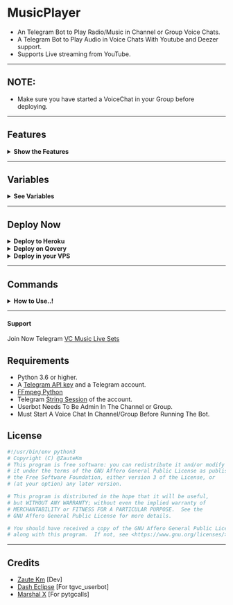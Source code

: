 # MusicPlayer

- An Telegram Bot to Play Radio/Music in Channel or Group Voice Chats.
- A Telegram Bot to Play Audio in Voice Chats With Youtube and Deezer support.
- Supports Live streaming from YouTube.

---

## NOTE:

- Make sure you have started a VoiceChat in your Group before deploying.

---

## Features

<details>
  <summary><b>Show the Features</b></summary>
<br/>

- Playlist, queue
- Change VoiceChat title to current playing song name.
- Supports Live streaming from youtube
- Supports both deezer and youtube to search songs.
- Play from telegram file supported.
- Starts Radio after if no songs in playlist.
- Automatically downloads audio for the first two tracks in the playlist to ensure smooth playing
- Automatic restart even if heroku restarts.

</details>

---

## Variables
<details>
  <summary><b>See Variables</b></summary>
<br/>

### Pre Requisites 
- `API_ID` : Get from [my.telegram.org](https://my.telegram.org/app) or [@UsetTGzKBot](https://telegram.dog/UseTGzKBot)
- `API_HASH` : Get from [my.telegram.org](https://my.telegram.org/app) or [@UseTGzKBot](https://telegram.dog/UseTGzKBot)
- `BOT_TOKEN` : Get From [@Botfather](https://telegram.dog/BotFather)
- `SESSION_STRING` : Generate From here [![GenerateStringName](https://img.shields.io/badge/repl.it-generateStringName-yellowgreen)](https://replit.com/@ZauteKm/GenerateStringSession)
- `CHAT` : ID of Channel/Group where the bot plays Music.
- `LOG_GROUP` : Group to send Playlist, if CHAT is a Group
- `ADMINS` : ID of users who can use admin commands.
- `ARQ_API` : Get it for free from [@ARQRobot](https://telegram.dog/ARQRobot), This is required for /dplay to work.
- `STREAM_URL` : Stream URL of radio station or a youtube live video to stream when the bot starts or with /radio command. Some Streaming Links [Click here.](https://t.me/c/1481808444/143)
- `MAXIMUM_DURATION` : Maximum duration of song to play.(Optional)
- `REPLY_MESSAGE` : A reply to those who message the USER account in PM. Leave it blank if you do not need this feature. 
- `ADMIN_ONLY` : Pass `Y` If you want to make /play and /dplay commands only for admins of `CHAT`. By default `N` /play and /dplay is available for all.

</details>

---

## Deploy Now

<details><summary><b>Deploy to Heroku</b></summary>
<p>
<br>
<a href="https://heroku.com/deploy?template=https://github.com/Mrvivek8670/MusicPlayer">
  <img src="https://www.herokucdn.com/deploy/button.svg" alt="Deploy">

<a href="https://youtu.be/FKaAU4Pr2bw"><img src="https://img.shields.io/badge/How%20to%20Deploy%20on%20Heroku-blue.svg?logo=Youtube"></a>
<a href="https://youtu.be/FKaAU4Pr2bw"><img src="https://img.shields.io/youtube/views/FKaAU4Pr2bw?style=social">
</a>
</p>
</details>

<details>
  <summary><b>Deploy on Qovery</b></summary>
<br/>

<p align="left">
<a href="https://console.qovery.com">
     <img height="30px" src="https://img.shields.io/badge/Deploy%20to%20Qovery-blueviolet?style=for-the-badge&logo=qovery">
  </a>
</p>

<a href="https://youtu.be/KC4YdpDGQKg"><img src="https://img.shields.io/badge/How%20to%20Deploy%20on%20Qovery-blue.svg?logo=Youtube"></a>
<a href="https://youtu.be/KC4YdpDGQKg"><img src="https://img.shields.io/youtube/views/KC4YdpDGQKg?style=social">
</a>
</p>

</details>

<details>
  <summary><b>Deploy in your VPS</b></summary>
<br/>

```sh
git clone https://github.com/Mrvivek8670/MusicPlayer
cd MusicPlayer
pip3 install -r requirements.txt
# <Create Variables appropriately>
python3 main.py
```

</details>

---

## Commands
<details><summary><b>How to Use..!</b></summary>
<p>
<br>

- Enable the worker after deploy the project to Heroku.

- Bot will starts radio automatically in given `CHAT` with given `STREAM_URL` after deploy.(24*7 Music even if heroku restarts, radio stream restarts automatically).

- To play a song use /play as a reply to audio file or a youtube link.

- Use /play <song name> to play song from youtube and /dplay <song name> to play from Deezer.

- Use /help to know about other commands.
</a>
</p>
</details>

---

#### Support
Join Now Telegram [VC Music Live Sets](https://t.me/c/1481808444/131)

## Requirements

- Python 3.6 or higher.
- A
  [Telegram API key](https://docs.pyrogram.org/intro/quickstart#enjoy-the-api)
  and a Telegram account.
- [FFmpeg Python](https://www.ffmpeg.org/)
- Telegram [String Session](https://replit.com/@ZauteKm/GenerateStringSession) of the account.
- Userbot Needs To Be Admin In The Channel or Group.
- Must Start A Voice Chat In Channel/Group Before Running The Bot.

## License
```sh
#!/usr/bin/env python3
# Copyright (C) @ZauteKm
# This program is free software: you can redistribute it and/or modify
# it under the terms of the GNU Affero General Public License as published by
# the Free Software Foundation, either version 3 of the License, or
# (at your option) any later version.

# This program is distributed in the hope that it will be useful,
# but WITHOUT ANY WARRANTY; without even the implied warranty of
# MERCHANTABILITY or FITNESS FOR A PARTICULAR PURPOSE.  See the
# GNU Affero General Public License for more details.

# You should have received a copy of the GNU Affero General Public License
# along with this program.  If not, see <https://www.gnu.org/licenses/>.
```

---

## Credits

- [Zaute Km](https://github.com/ZauteKm) [Dev]
- [Dash Eclipse](https://github.com/dashezup) [For tgvc_userbot]
- [Marshal X](https://github.com/MarshalX) [For pytgcalls]
